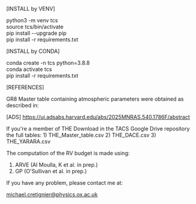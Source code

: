 [INSTALL by VENV]

python3 -m venv tcs \
source tcs/bin/activate \
pip install --upgrade pip \
pip install -r requirements.txt

[INSTALL by CONDA]

conda create -n tcs python=3.8.8 \
conda activate tcs \
pip install -r requirements.txt

[REFERENCES]

GR8 Master table containing atmospheric parameters were obtained as described in: 

[ADS] https://ui.adsabs.harvard.edu/abs/2025MNRAS.540.1786F/abstract

If you're a member of THE
Download in the TACS Google Drive repository the full tables:
	1) THE_Master_table.csv
	2) THE_DACE.csv
	3) THE_YARARA.csv

The computation of the RV budget is made using:
 
1) ARVE (Al Moulla, K et al. in prep.)
2) GP (O'Sullivan et al. in prep.)

If you have any problem, please contact me at:

michael.cretignier@physics.ox.ac.uk